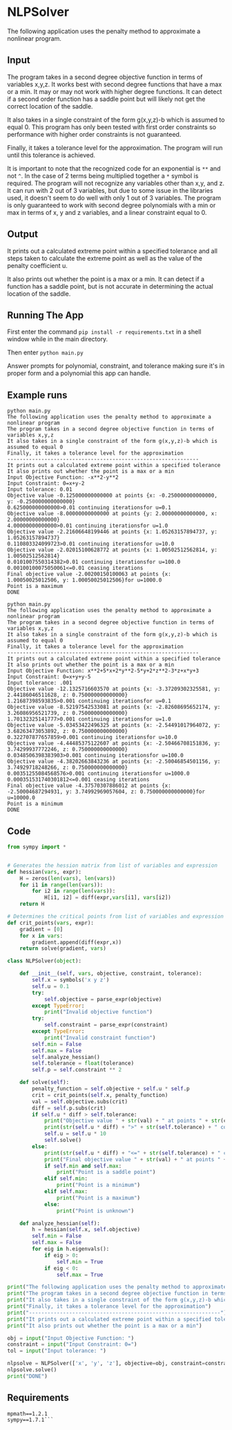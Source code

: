 # NLPSolver

The following application uses the penalty method to approximate a nonlinear program.

## Input

The program takes in a second degree objective function in terms of variables x,y,z.  It works best
with second degree functions that have a max or a min.  It may or may not work with higher degree
functions.  It can detect if a second order function has a saddle point but will likely not get
the correct location of the saddle.

It also takes in a single constraint of the form g(x,y,z)-b which is assumed to equal 0.  This program
has only been tested with first order constraints so performance with higher order constraints is not
guaranteed.

Finally, it takes a tolerance level for the approximation.  The program will run until this tolerance 
is achieved.

It is important to note that the recognized code for an exponential is ```**``` and not ```^```.  In the case
of 2 terms being multiplied together a ```*``` symbol is required.  The program will not recognize any variables
other than x,y, and z.  It can run with 2 out of 3 variables, but due to some issue in the libraries used, it
doesn't seem to do well with only 1 out of 3 variables.
The program is only guaranteed to work with second degree polynomials with a min or max in terms of x, y and z
variables, and a linear constraint equal to 0.

## Output

It prints out a calculated extreme point within a specified tolerance and all steps taken to calculate the extreme
point as well as the value of the penalty coefficient u.

It also prints out whether the point is a max or a min.  It can detect if a function has a saddle point, but is not accurate in determining 
the actual location of the saddle.

## Running The App

First enter the command ```pip install -r requirements.txt``` in a shell window while in the main directory.

Then enter ```python main.py```

Answer prompts for polynomial, constraint, and tolerance making sure it's in proper form and a polynomial this app can
handle.

## Example runs
```shell
python main.py
The following application uses the penalty method to approximate a nonlinear program
The program takes in a second degree objective function in terms of variables x,y,z
It also takes in a single constraint of the form g(x,y,z)-b which is assumed to equal 0
Finally, it takes a tolerance level for the approximation
--------------------------------------------------------------
It prints out a calculated extreme point within a specified tolerance
It also prints out whether the point is a max or a min
Input Objective Function: -x**2-y**2
Input Constraint: 0=x+y-2
Input tolerance: 0.01
Objective value -0.125000000000000 at points {x: -0.250000000000000, y: -0.250000000000000}
0.625000000000000>0.01 continuing iterationsfor u=0.1
Objective value -8.00000000000000 at points {y: 2.00000000000000, x: 2.00000000000000}
4.00000000000000>0.01 continuing iterationsfor u=1.0
Objective value -2.21606648199446 at points {x: 1.05263157894737, y: 1.05263157894737}
0.110803324099723>0.01 continuing iterationsfor u=10.0
Objective value -2.02015100628772 at points {x: 1.00502512562814, y: 1.00502512562814}
0.0101007550314382>0.01 continuing iterationsfor u=100.0
0.00100100075050061<=0.01 ceasing iterations
Final objective value -2.00200150100063 at points {x: 1.00050025012506, y: 1.00050025012506}for u=1000.0
Point is a maximum
DONE

```

```shell 
python main.py
The following application uses the penalty method to approximate a nonlinear program
The program takes in a second degree objective function in terms of variables x,y,z
It also takes in a single constraint of the form g(x,y,z)-b which is assumed to equal 0
Finally, it takes a tolerance level for the approximation
--------------------------------------------------------------
It prints out a calculated extreme point within a specified tolerance
It also prints out whether the point is a max or a min
Input Objective Function: x**2+5*x+2*y**2-5*y+2*z**2-3*z+x*y+3         
Input Constraint: 0=x+y+y-5
Input tolerance: .001
Objective value -12.1325716603570 at points {x: -3.37209302325581, y: 2.44186046511628, z: 0.750000000000000}
1.21687398593835>0.001 continuing iterationsfor u=0.1
Objective value -8.52197542533081 at points {x: -2.82608695652174, y: 3.26086956521739, z: 0.750000000000000}
1.70132325141777>0.001 continuing iterationsfor u=1.0
Objective value -5.03453422496325 at points {x: -2.54491017964072, y: 3.68263473053892, z: 0.750000000000000}
0.322707877657859>0.001 continuing iterationsfor u=10.0
Objective value -4.44485375122607 at points {x: -2.50466708151836, y: 3.74299937772246, z: 0.750000000000000}
0.0348506398383903>0.001 continuing iterationsfor u=100.0
Objective value -4.38202663843236 at points {x: -2.50046854501156, y: 3.74929718248266, z: 0.750000000000000}
0.00351255084568576>0.001 continuing iterationsfor u=1000.0
0.000351531740301812<=0.001 ceasing iterations
Final objective value -4.37570307886012 at points {x: -2.50004687294931, y: 3.74992969057604, z: 0.750000000000000}for u=10000.0
Point is a minimum
DONE
```

## Code

```python
from sympy import *


# Generates the hession matrix from list of variables and expression
def hessian(vars, expr):
    H = zeros(len(vars), len(vars))
    for i1 in range(len(vars)):
        for i2 in range(len(vars)):
            H[i1, i2] = diff(expr,vars[i1], vars[i2])
    return H

# Determines the critical points from list of variables and expression
def crit_points(vars, expr):
    gradient = [0]
    for x in vars:
        gradient.append(diff(expr,x))
    return solve(gradient, vars)

class NLPSolver(object):

    def __init__(self, vars, objective, constraint, tolerance):
        self.x = symbols('x y z')
        self.u = 0.1
        try:
            self.objective = parse_expr(objective)
        except TypeError:
            print("Invalid objective function")
        try:
            self.constraint = parse_expr(constraint)
        except TypeError:
            print("Invalid constraint function")
        self.min = False
        self.max = False
        self.analyze_hessian()
        self.tolerance = float(tolerance)
        self.p = self.constraint ** 2

    def solve(self):
        penalty_function = self.objective + self.u * self.p
        crit = crit_points(self.x, penalty_function)
        val = self.objective.subs(crit)
        diff = self.p.subs(crit)
        if self.u * diff > self.tolerance:
            print("Objective value " + str(val) + " at points " + str(crit))
            print(str(self.u * diff) + ">" + str(self.tolerance) + " continuing iterations" + "for u=" + str(self.u))
            self.u = self.u * 10
            self.solve()
        else:
            print(str(self.u * diff) + "<=" + str(self.tolerance) + " ceasing iterations")
            print("Final objective value " + str(val) + " at points " + str(crit) + "for u=" + str(self.u))
            if self.min and self.max:
                print("Point is a saddle point")
            elif self.min:
                print("Point is a minimum")
            elif self.max:
                print("Point is a maximum")
            else:
                print("Point is unknown")

    def analyze_hessian(self):
        h = hessian(self.x, self.objective)
        self.min = False
        self.max = False
        for eig in h.eigenvals():
            if eig > 0:
                self.min = True
            if eig < 0:
                self.max = True

print("The following application uses the penalty method to approximate a nonlinear program")
print("The program takes in a second degree objective function in terms of variables x,y,z")
print("It also takes in a single constraint of the form g(x,y,z)-b which is assumed to equal 0")
print("Finally, it takes a tolerance level for the approximation")
print("--------------------------------------------------------------")
print("It prints out a calculated extreme point within a specified tolerance")
print("It also prints out whether the point is a max or a min")

obj = input("Input Objective Function: ")
constraint = input("Input Constraint: 0=")
tol = input("Input tolerance: ")

nlpsolve = NLPSolver(['x', 'y', 'z'], objective=obj, constraint=constraint, tolerance=tol)
nlpsolve.solve()
print("DONE")
```

## Requirements

```
mpmath==1.2.1
sympy==1.7.1```
